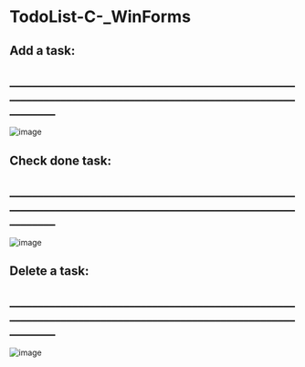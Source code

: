 # TodoList-C-_WinForms
## Add a task:
## ____________________________________________________________________________________________________________
![image](https://user-images.githubusercontent.com/69175831/222004716-fe264802-4320-4992-90e2-dcaa0343edbb.png)
## Check done task:
## ____________________________________________________________________________________________________________
![image](https://user-images.githubusercontent.com/69175831/222004976-a573d797-f78a-40a9-8b66-02d67e232b8d.png)
## Delete a task:
## ____________________________________________________________________________________________________________
![image](https://user-images.githubusercontent.com/69175831/222005122-9aefdf36-2e04-4dc6-9044-fbab9473d473.png)

